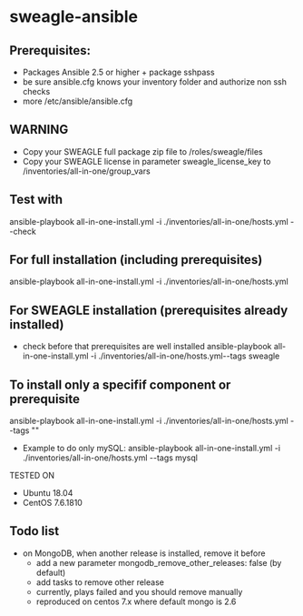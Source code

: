 # sweagle-ansible


## Prerequisites:
- Packages Ansible 2.5 or higher + package sshpass
- be sure ansible.cfg knows your inventory folder and authorize non ssh checks
- more /etc/ansible/ansible.cfg

## WARNING
- Copy your SWEAGLE full package zip file to /roles/sweagle/files
- Copy your SWEAGLE license in parameter sweagle_license_key to /inventories/all-in-one/group_vars

## Test with
 ansible-playbook all-in-one-install.yml -i ./inventories/all-in-one/hosts.yml --check

## For full installation (including prerequisites)
ansible-playbook all-in-one-install.yml -i ./inventories/all-in-one/hosts.yml

## For SWEAGLE installation (prerequisites already installed)
- check before that prerequisites are well installed
ansible-playbook all-in-one-install.yml -i ./inventories/all-in-one/hosts.yml--tags sweagle

## To install only a specifif component or prerequisite
ansible-playbook all-in-one-install.yml -i ./inventories/all-in-one/hosts.yml --tags "<COMPONENT>"
- Example to do only mySQL:
ansible-playbook all-in-one-install.yml -i ./inventories/all-in-one/hosts.yml --tags mysql

TESTED ON
- Ubuntu 18.04
- CentOS 7.6.1810
## Todo list

- on MongoDB, when another release is installed, remove it before
  - add a new parameter mongodb_remove_other_releases: false (by default)
  - add tasks to remove other release
  - currently, plays failed and you should remove manually
  - reproduced on centos 7.x where default mongo is 2.6
